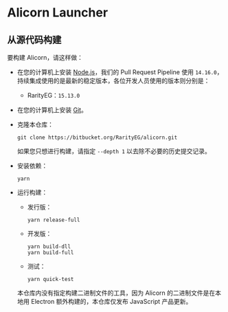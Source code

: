 # Alicorn Launcher

## 从源代码构建

要构建 Alicorn，请这样做：

- 在您的计算机上安装 [Node.js](https://nodejs.org)，我们的 Pull Request Pipeline 使用 `14.16.0`，持续集成使用的是最新的稳定版本，各位开发人员使用的版本则分别是：

  - RarityEG：`15.13.0`

- 在您的计算机上安装 [Git](https://git-scm.com)。

- 克隆本仓库：

  ```
  git clone https://bitbucket.org/RarityEG/alicorn.git
  ```

  如果您只想进行构建，请指定 `--depth 1` 以去除不必要的历史提交记录。

- 安装依赖：

  ```
  yarn
  ```

- 运行构建：

  - 发行版：

    ```
    yarn release-full
    ```

  - 开发版：

    ```
    yarn build-dll
    yarn build-full
    ```

  - 测试：

    ```
    yarn quick-test
    ```

  本仓库内没有指定构建二进制文件的工具，因为 Alicorn 的二进制文件是在本地用 Electron 额外构建的，本仓库仅发布 JavaScript 产品更新。

